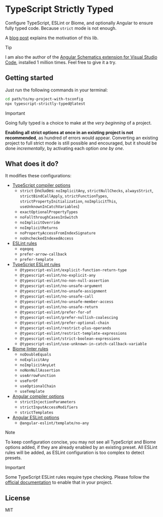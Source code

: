 # TypeScript Strictly Typed

Configure TypeScript, ESLint or Biome, and optionally Angular to ensure fully typed code. Because `strict` mode is not enough.

A [blog post](https://medium.com/@cyrilletuzi/typescript-strictly-typed-strict-mode-is-not-enough-40df698e2deb?source=friends_link&sk=00f968af095e7615f7220314df280a1b) explains the motivation of this lib.

> [!TIP]
> I am also the author of the [Angular Schematics extension for Visual Studio Code](https://marketplace.visualstudio.com/items?itemName=cyrilletuzi.angular-schematics), installed 1 million times. Feel free to give it a try.

## Getting started

Just run the following commands in your terminal:

```bash
cd path/to/my-project-with-tsconfig
npx typescript-strictly-typed@latest
```

> [!IMPORTANT]
> Going fully typed is a choice to make at the *very beginning* of a project.
>
> **Enabling all strict options at once in an existing project is not recommended**, as hundred of errors would appear. Converting an existing project to full strict mode is still possible and encouraged, but it should be done *incrementally*, by activating each option *one by one*.

## What does it do?

It modifies these configurations:

- [TypeScript compiler options](https://www.typescriptlang.org/tsconfig)
  - `strict` (includes: `noImplicitAny`, `strictNullChecks`, `alwaysStrict`, `strictBindCallApply`, `strictFunctionTypes`, `strictPropertyInitialization`, `noImplicitThis`, `useUnknownInCatchVariables`)
  - `exactOptionalPropertyTypes`
  - `noFallthroughCasesInSwitch`
  - `noImplicitOverride`
  - `noImplicitReturns`
  - `noPropertyAccessFromIndexSignature`
  - `noUncheckedIndexedAccess`
- [ESLint rules](https://eslint.org/docs/latest/rules/)
  - `eqeqeq`
  - `prefer-arrow-callback`
  - `prefer-template`
- [TypeScript ESLint rules](https://typescript-eslint.io/rules/)
  - `@typescript-eslint/explicit-function-return-type`
  - `@typescript-eslint/no-explicit-any`
  - `@typescript-eslint/no-non-null-assertion`
  - `@typescript-eslint/no-unsafe-argument`
  - `@typescript-eslint/no-unsafe-assignment`
  - `@typescript-eslint/no-unsafe-call`
  - `@typescript-eslint/no-unsafe-member-access`
  - `@typescript-eslint/no-unsafe-return`
  - `@typescript-eslint/prefer-for-of`
  - `@typescript-eslint/prefer-nullish-coalescing`
  - `@typescript-eslint/prefer-optional-chain`
  - `@typescript-eslint/restrict-plus-operands`
  - `@typescript-eslint/restrict-template-expressions`
  - `@typescript-eslint/strict-boolean-expressions`
  - `@typescript-eslint/use-unknown-in-catch-callback-variable`
- [Biome linter rules](https://biomejs.dev/linter/rules/)
  - `noDoubleEquals`
  - `noExplicitAny`
  - `noImplicitAnyLet`
  - `noNonNullAssertion`
  - `useArrowFunction`
  - `useForOf`
  - `useOptionalChain`
  - `useTemplate`
- [Angular compiler options](https://angular.dev/reference/configs/angular-compiler-options)
  - `strictInjectionParameters`
  - `strictInputAccessModifiers`
  - `strictTemplates`
- [Angular ESLint options](https://github.com/angular-eslint/angular-eslint)
  - `@angular-eslint/template/no-any`

> [!NOTE]
> To keep configuration concise, you may not see all TypeScript and Biome options added, if they are already enabled by an existing preset. All ESLint rules will be added, as ESLint configuration is too complex to detect presets.

> [!IMPORTANT]
> Some TypeScript ESLint rules require type checking. Please follow the [official documentation](https://typescript-eslint.io/getting-started/typed-linting) to enable that in your project.

## License

MIT
